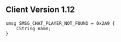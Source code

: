 ## Client Version 1.12

```rust,ignore
smsg SMSG_CHAT_PLAYER_NOT_FOUND = 0x2A9 {
    CString name;    
}

```
